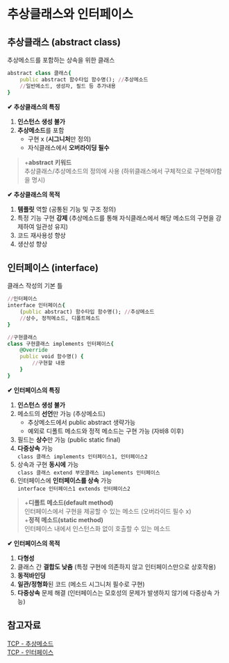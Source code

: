 # **추상클래스와 인터페이스**
## 추상클래스 (abstract class)
추상메소드를 포함하는 상속을 위한 클래스  
    
```ruby
abstract class 클래스{
    public abstract 함수타입 함수명(); //추상메소드 
    //일반메소드, 생성자, 필드 등 추가내용
}
```
**✔ 추상클래스의 특징** 
1. **인스턴스 생성 불가** 
2. **추상메소드**를 포함 
    - 구현 x (**시그니처**만 정의)
    - 자식클래스에서 **오버라이딩 필수**
>+**abstract 키워드**  
>추상클래스/추상메소드의 정의에 사용 (하위클래스에서 구체적으로 구현해야함을 명시)


**✔ 추상클래스의 목적** 
1. **템플릿** 역할 (공통된 기능 및 구조 정의)
2. 특정 기능 구현 **강제** (추상메소드를 통해 자식클래스에서 해당 메소드의 구현을 강제하여 일관성 유지)
3. 코드 재사용성 향상 
4. 생산성 향상

## 인터페이스 (interface)
클래스 작성의 기본 틀

```ruby
//인터페이스
interface 인터페이스{
    (public abstract) 함수타입 함수명(); //추상메소드 
    //상수, 정적메소드, 디폴트메소드 
}

//구현클래스
class 구현클래스 implements 인터페이스{
    @Override
    public void 함수명() {
        //구현할 내용 
    }
}
```
**✔ 인터페이스의 특징** 
1. **인스턴스 생성 불가** 
2. 메소드의 **선언**만 가능 (추상메소드)
    - 추상메소드에서 public abstract 생략가능 
    - 예외로 디폴트 메소드와 정적 메소드는 구현 가능 (자바8 이후) 
3. 필드는 **상수**만 가능  (public static final)
4. **다중상속** 가능  
```class 클래스 implements 인터페이스1, 인터페이스2```
5. 상속과 구현 **동시에** 가능   
```class 클래스 extend 부모클래스 implements 인터페이스```
6. 인터페이스에 **인터페이스를 상속** 가능  
```interface 인터페이스1 extends 인터페이스2```

>+**디폴트 메소드(default method)**  
>인터페이스에서 구현을 제공할 수 있는 메소드 (오버라이드 필수 x)    
>+**정적 메소드(static method)**  
>인터페이스 내에서 인스턴스화 없이 호출할 수 있는 메소드

**✔ 인터페이스의 목적**   
1. **다형성** 
2. 클래스 간 **결합도 낮춤** (특정 구현에 의존하지 않고 인터페이스만으로 상호작용) 
3. **동적바인딩** 
4. **일관/정형화**된 코드 (메소드 시그니처 필수로 구현)
5. **다중상속** 문제 해결 (인터페이스는 모호성의 문제가 발생하지 않기에 다중상속 가능)

## 참고자료 
[TCP - 추상메소드](https://www.tcpschool.com/java/java_polymorphism_abstract)  
[TCP - 인터페이스](https://www.tcpschool.com/java/java_polymorphism_interface)  
